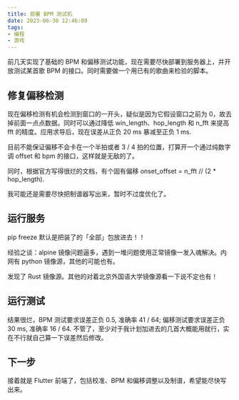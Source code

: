 ```yaml
---
title: 部署 BPM 测试机
date: 2023-06-30 12:46:09
tags:
- 编程
- 游戏
---
```


前几天实现了基础的 BPM 和偏移测试功能，现在需要尽快部署到服务器上，并开放测试某首歌 BPM 的接口。同时需要做一个用已有的歌曲来检验的脚本。

## 修复偏移检测

现在偏移检测有机会检测到窗口的一开头，疑似是因为它假设窗口之前为 0，故去掉前面一点点数据。同时可以通过降低 win_length、hop_length 和 n_fft 来提高 fft 的精度。应用求导后，现在误差从正负 20 ms 暴减至正负 1 ms.

目前不能保证偏移不会卡在一个半拍或者 3 / 4 拍的位置，打算开一个通过纯数字调 offset 和 bpm 的接口，这样就是无敌的了。

同时，根据官方写得很烂的文档，有个固有偏移 onset_offset = n_fft // (2 * hop_length).

我可能还是需要尽快把制谱器写出来，暂时不过度优化了。

## 运行服务

pip freeze 默认是把装了的「全部」包放进去！！

经验之谈：alpine 镜像问题逼多，遇到一堆问题使用正常镜像一发入魂解决。内网有 python 镜像源，其他的可能也有。

发现了 Rust 镜像源。其他的对着北京外国语大学镜像源看一下说不定也有！

## 运行测试

结果很烂，BPM 测试要求误差正负 0.5, 准确率 41 / 64; 偏移测试要求误差正负 30 ms, 准确率 16 / 64. 不管了，至少对于我计划加进去的几首大概能用就行，实在不行就自己算一下误差然后修改。

## 下一步

接着就是 Flutter 前端了，包括校准、BPM 和偏移调整以及制谱，希望能尽快写出来。
